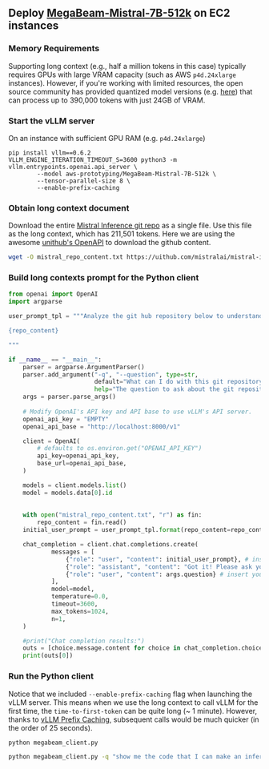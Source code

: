 ## Deploy [MegaBeam-Mistral-7B-512k](https://huggingface.co/aws-prototyping/MegaBeam-Mistral-7B-512k) on EC2 instances ##
### Memory Requirements

Supporting long context (e.g., half a million tokens in this case) typically requires GPUs with large VRAM capacity (such as AWS `p4d.24xlarge` instances). However, if you're working with limited resources, the open source community has provided quantized model versions (e.g. [here](https://huggingface.co/bartowski/MegaBeam-Mistral-7B-512k-GGUF)) that can process up to 390,000 tokens with just 24GB of VRAM.

### Start the vLLM server

On an instance with sufficient GPU RAM (e.g. `p4d.24xlarge`)
```shell
pip install vllm==0.6.2
VLLM_ENGINE_ITERATION_TIMEOUT_S=3600 python3 -m vllm.entrypoints.openai.api_server \
        --model aws-prototyping/MegaBeam-Mistral-7B-512k \
        --tensor-parallel-size 8 \
        --enable-prefix-caching
```

### Obtain long context document
Download the entire [Mistral Inference git repo](https://github.com/mistralai/mistral-inference) as a single file. Use this file as the long context, which has 211,501 tokens. Here we are using the awesome [unithub's OpenAPI](https://uithub.com/openapi.html#/) to download the github content.
```bash
wget -O mistral_repo_content.txt https://uithub.com/mistralai/mistral-inference?accept=text%2Fplain
```

### Build long contexts prompt for the Python client
```python
from openai import OpenAI
import argparse

user_prompt_tpl = """Analyze the git hub repository below to understand its structure, purpose, and functionality. Prepare to answer the questions based on your analysis.

{repo_content}

"""

if __name__ == "__main__":
    parser = argparse.ArgumentParser()
    parser.add_argument("-q", "--question", type=str, 
                        default="What can I do with this git repository?",
                        help="The question to ask about the git repository")
    args = parser.parse_args()
    
    # Modify OpenAI's API key and API base to use vLLM's API server.
    openai_api_key = "EMPTY"
    openai_api_base = "http://localhost:8000/v1"

    client = OpenAI(
        # defaults to os.environ.get("OPENAI_API_KEY")
        api_key=openai_api_key,
        base_url=openai_api_base,
    )

    models = client.models.list()
    model = models.data[0].id
    
    
    with open("mistral_repo_content.txt", "r") as fin:
        repo_content = fin.read()
    initial_user_prompt = user_prompt_tpl.format(repo_content=repo_content)

    chat_completion = client.chat.completions.create(
            messages = [
                {"role": "user", "content": initial_user_prompt}, # insert your long context here
                {"role": "assistant", "content": "Got it! Please ask your questions."},
                {"role": "user", "content": args.question} # insert your long context here
            ],
            model=model,
            temperature=0.0,
            timeout=3600,
            max_tokens=1024,
            n=1,
    )

    #print("Chat completion results:")
    outs = [choice.message.content for choice in chat_completion.choices]
    print(outs[0])
```

### Run the Python client

Notice that we included `--enable-prefix-caching` flag when launching the vLLM server. This means when we use the long context to call vLLM for the first time, the `time-to-first-token` can be quite long (~ 1 minute). However, thanks to [vLLM Prefix Caching](https://docs.vllm.ai/en/v0.6.2/automatic_prefix_caching/apc.html), subsequent calls would be much quicker (in the order of 25 seconds).
```bash
python megabeam_client.py 

python megabeam_client.py -q "show me the code that I can make an inference on the 8x22B Instruct model"
```
